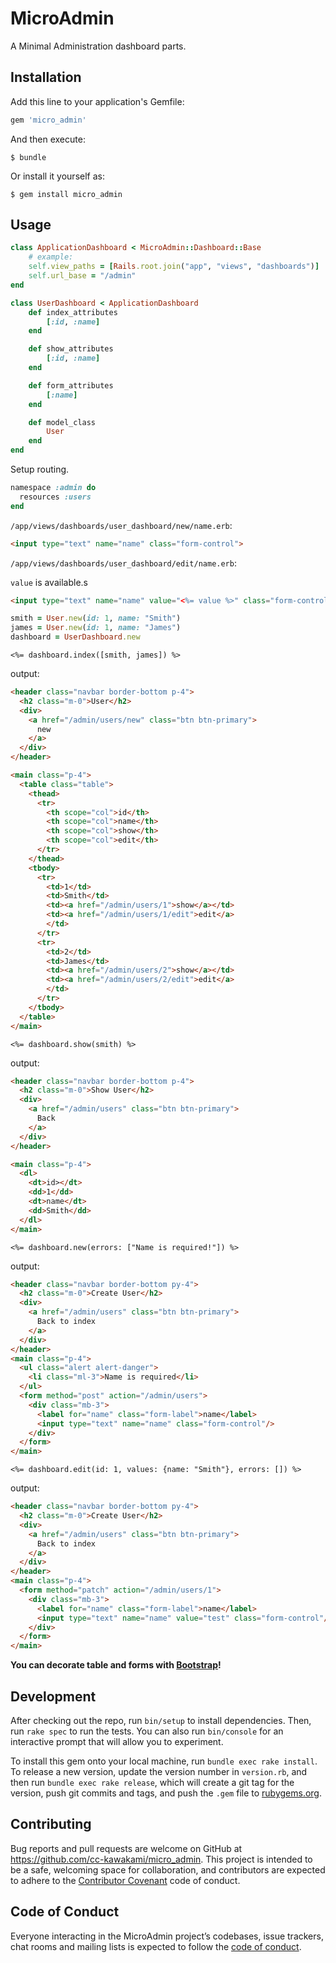 # MicroAdmin

A Minimal Administration dashboard parts.

## Installation

Add this line to your application's Gemfile:

```ruby
gem 'micro_admin'
```

And then execute:

    $ bundle

Or install it yourself as:

    $ gem install micro_admin

## Usage

```ruby
class ApplicationDashboard < MicroAdmin::Dashboard::Base
    # example:
    self.view_paths = [Rails.root.join("app", "views", "dashboards")]
    self.url_base = "/admin"
end
```

```ruby
class UserDashboard < ApplicationDashboard
    def index_attributes
        [:id, :name]
    end

    def show_attributes
        [:id, :name]
    end

    def form_attributes
        [:name]
    end

    def model_class
        User
    end
end
```

Setup routing.

```ruby
namespace :admin do
  resources :users
end
```

`/app/views/dashboards/user_dashboard/new/name.erb`:

```html
<input type="text" name="name" class="form-control">
```

`/app/views/dashboards/user_dashboard/edit/name.erb`:

`value` is available.s

```html
<input type="text" name="name" value="<%= value %>" class="form-control">
```

```ruby
smith = User.new(id: 1, name: "Smith")
james = User.new(id: 1, name: "James")
dashboard = UserDashboard.new
```

```erb
<%= dashboard.index([smith, james]) %>
```

output:
```html
<header class="navbar border-bottom p-4">
  <h2 class="m-0">User</h2>
  <div>
    <a href="/admin/users/new" class="btn btn-primary">
      new
    </a>
  </div>
</header>

<main class="p-4">
  <table class="table">
    <thead>
      <tr>
        <th scope="col">id</th>
        <th scope="col">name</th>
        <th scope="col">show</th>
        <th scope="col">edit</th>
      </tr>
    </thead>
    <tbody>
      <tr>
        <td>1</td>
        <td>Smith</td>
        <td><a href="/admin/users/1">show</a></td>
        <td><a href="/admin/users/1/edit">edit</a>
        </td>
      </tr>
      <tr>
        <td>2</td>
        <td>James</td>
        <td><a href="/admin/users/2">show</a></td>
        <td><a href="/admin/users/2/edit">edit</a>
        </td>
      </tr>
    </tbody>
  </table>
</main>
```


```erb
<%= dashboard.show(smith) %>
```

output:

```html
<header class="navbar border-bottom p-4">
  <h2 class="m-0">Show User</h2>
  <div>
    <a href="/admin/users" class="btn btn-primary">
      Back
    </a>
  </div>
</header>

<main class="p-4">
  <dl>
    <dt>id></dt>
    <dd>1</dd>
    <dt>name</dt>
    <dd>Smith</dd>
  </dl>
</main>
```

```erb
<%= dashboard.new(errors: ["Name is required!"]) %>
```

output:
```html
<header class="navbar border-bottom py-4">
  <h2 class="m-0">Create User</h2>
  <div>
    <a href="/admin/users" class="btn btn-primary">
      Back to index
    </a>
  </div>
</header>
<main class="p-4">
  <ul class="alert alert-danger">
    <li class="ml-3">Name is required</li>
  </ul>
  <form method="post" action="/admin/users">
    <div class="mb-3">
      <label for="name" class="form-label">name</label>
      <input type="text" name="name" class="form-control"/>
    </div>
  </form>
</main>
```

```erb
<%= dashboard.edit(id: 1, values: {name: "Smith"}, errors: []) %>
```

output:
```html
<header class="navbar border-bottom py-4">
  <h2 class="m-0">Create User</h2>
  <div>
    <a href="/admin/users" class="btn btn-primary">
      Back to index
    </a>
  </div>
</header>
<main class="p-4">
  <form method="patch" action="/admin/users/1">
    <div class="mb-3">
      <label for="name" class="form-label">name</label>
      <input type="text" name="name" value="test" class="form-control"/>
    </div>
  </form>
</main>
```

**You can decorate table and forms with [Bootstrap](https://getbootstrap.com/docs/5.0/getting-started/download/)!**

## Development

After checking out the repo, run `bin/setup` to install dependencies. Then, run `rake spec` to run the tests. You can also run `bin/console` for an interactive prompt that will allow you to experiment.

To install this gem onto your local machine, run `bundle exec rake install`. To release a new version, update the version number in `version.rb`, and then run `bundle exec rake release`, which will create a git tag for the version, push git commits and tags, and push the `.gem` file to [rubygems.org](https://rubygems.org).

## Contributing

Bug reports and pull requests are welcome on GitHub at https://github.com/cc-kawakami/micro_admin. This project is intended to be a safe, welcoming space for collaboration, and contributors are expected to adhere to the [Contributor Covenant](http://contributor-covenant.org) code of conduct.

## Code of Conduct

Everyone interacting in the MicroAdmin project’s codebases, issue trackers, chat rooms and mailing lists is expected to follow the [code of conduct](https://github.com/cc-kawakami/micro_admin/blob/master/CODE_OF_CONDUCT.md).
